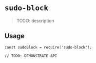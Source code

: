 # `sudo-block`

> TODO: description

## Usage

```
const sudoBlock = require('sudo-block');

// TODO: DEMONSTRATE API
```
